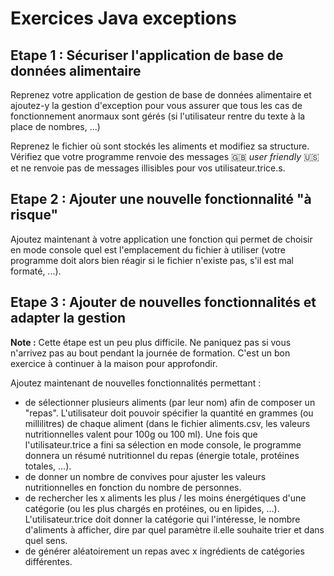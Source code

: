 # Exercices Java exceptions
## Etape 1 : Sécuriser l'application de base de données alimentaire
Reprenez votre application de gestion de base de données alimentaire et ajoutez-y la gestion d'exception pour vous assurer que tous les cas de fonctionnement anormaux sont gérés (si l'utilisateur rentre du texte à la place de nombres, ...)

Reprenez le fichier où sont stockés les aliments et modifiez sa structure. Vérifiez que votre programme renvoie des messages :gb: _user friendly_ :us: et ne renvoie pas de messages illisibles pour vos utilisateur.trice.s.

## Etape 2 : Ajouter une nouvelle fonctionnalité "à risque"
Ajoutez maintenant à votre application une fonction qui permet de choisir en mode console quel est l'emplacement du fichier à utiliser (votre programme doit alors bien réagir si le fichier n'existe pas, s'il est mal formaté, ...).

## Etape 3 : Ajouter de nouvelles fonctionnalités et adapter la gestion
**Note :** Cette étape est un peu plus difficile. Ne paniquez pas si vous n'arrivez pas au bout pendant la journée de formation. C'est un bon exercice à continuer à la maison pour approfondir.

Ajoutez maintenant de nouvelles fonctionnalités permettant :
* de sélectionner plusieurs aliments (par leur nom) afin de composer un "repas". L'utilisateur doit pouvoir spécifier la quantité en grammes (ou millilitres) de chaque aliment (dans le fichier aliments.csv, les valeurs nutritionnelles valent pour 100g ou 100 ml). Une fois que l'utilisateur.trice a fini sa sélection en mode console, le programme donnera un résumé nutritionnel du repas (énergie totale, protéines totales, ...).
* de donner un nombre de convives pour ajuster les valeurs nutritionnelles en fonction du nombre de personnes.
* de rechercher les x aliments les plus / les moins énergétiques d'une catégorie (ou les plus chargés en protéines, ou en lipides, ...). L'utilisateur.trice doit donner la catégorie qui l'intéresse, le nombre d'aliments à afficher, dire par quel paramètre il.elle souhaite trier et dans quel sens.
* de générer aléatoirement un repas avec x ingrédients de catégories différentes.
